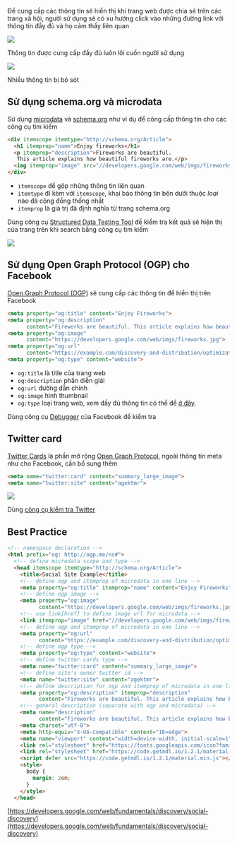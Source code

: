 Để cung cấp các thông tin sẽ hiển thị khi trang web được chia sẻ trên các trang xã hội, người sử dụng sẽ có xu hướng click vào những đường link với thông tin đầy đủ và họ cảm thấy liên quan

![](https://developers.google.com/web/fundamentals/discovery/social-discovery/imgs/gplus-snippet-2.png)

Thông tin được cung cấp đầy đủ luôn lôi cuốn người sử dụng

![](https://developers.google.com/web/fundamentals/discovery/social-discovery/imgs/gplus-snippet-1.png)

Nhiều thông tin bị bỏ sót

## Sử dụng schema.org và microdata

Sử dụng [microdata](http://www.w3.org/TR/microdata/) và [schema.org](https://schema.org/) như ví dụ để công cấp thông tin cho các công cụ tìm kiếm

```html
<div itemscope itemtype="http://schema.org/Article">
  <h1 itemprop="name">Enjoy fireworks</h1>
  <p itemprop="description">Fireworks are beautiful.
   This article explains how beautiful fireworks are.</p>
  <img itemprop="image" src="//developers.google.com/web/imgs/fireworks.jpg" />
</div>
```

- `itemscope` để gộp những thông tin liên quan
- `itemtype` đi kèm với `itemscope`, khai báo thông tin bên dưới thuộc *loại* nào đã cộng đồng thống nhất
- `itemprop` là giá trị đã định nghĩa từ trang schema.org

Dùng công cụ [Structured Data Testing Tool](https://www.google.com/webmasters/tools/richsnippets) để kiểm tra kết quả sẽ hiện thị của trang trên khi search bằng công cụ tìm kiếm

![](https://developers.google.com/web/fundamentals/discovery/social-discovery/imgs/webmaster-tools.png)

## Sử dụng Open Graph Protocol (OGP) cho Facebook

[Open Graph Protocol (OGP)](http://ogp.me/) sẽ cung cấp các thông tin để hiển thị trên Facebook

```html
<meta property="og:title" content="Enjoy Fireworks">
<meta property="og:description"
      content="Fireworks are beautiful. This article explains how beautiful fireworks are.">
<meta property="og:image"
      content="https://developers.google.com/web/imgs/fireworks.jpg">
<meta property="og:url"
      content="https://example.com/discovery-and-distribution/optimizations-for-crawlers/social-sites.html">
<meta property="og:type" content="website">
```

- `og:title` là title của trang web
- `og:description` phần diễn giải
- `og:url` đường dẫn chính
- `og:image` hình thumbnail
- `og:type` loại trang web, xem đầy đủ thông tin có thể để [ở đây](https://developers.facebook.com/docs/reference/opengraph/).

Dùng công cụ [Debugger](https://developers.facebook.com/tools/debug/) của Facebook để kiểm tra

## Twitter card

[Twitter Cards](https://dev.twitter.com/cards/overview)  là phần mở rộng [Open Graph Protocol](https://twitter.com/), ngoài thông tin meta như cho Facebook, cần bổ sung thêm

```html
<meta name="twitter:card" content="summary_large_image">
<meta name="twitter:site" content="agektmr">
```

![](https://developers.google.com/web/fundamentals/discovery/social-discovery/imgs/twitter-card.png)

Dùng [công cụ kiểm tra Twitter](https://cards-dev.twitter.com/validator)


## Best Practice


```html
<!-- namespace declaration -->
<html prefix="og: http://ogp.me/ns#">
  <!-- define microdata scope and type -->
  <head itemscope itemtype="http://schema.org/Article">
    <title>Social Site Example</title>
    <!-- define ogp and itemprop of microdata in one line -->
    <meta property="og:title" itemprop="name" content="Enjoy Fireworks">
    <!-- define ogp image -->
    <meta property="og:image"
          content="https://developers.google.com/web/imgs/fireworks.jpg">
    <!-- use link[href] to define image url for microdata -->
    <link itemprop="image" href="//developers.google.com/web/imgs/fireworks.jpg">
    <!-- define ogp and itemprop of microdata in one line -->
    <meta property="og:url"
          content="https://example.com/discovery-and-distribution/optimizations-for-crawlers/social-sites2.html">
    <!-- define ogp type -->
    <meta property="og:type" content="website">
    <!-- define twitter cards type -->
    <meta name="twitter:card" content="summary_large_image">
    <!-- define site's owner twitter id -->
    <meta name="twitter:site" content="agektmr">
    <!-- define description for ogp and itemprop of microdata in one line -->
    <meta property="og:description" itemprop="description"
          content="Fireworks are beautiful. This article explains how beautiful fireworks are.">
    <!-- general description (separate with ogp and microdata) -->
    <meta name="description"
          content="Fireworks are beautiful. This article explains how beautiful fireworks are.">
    <meta charset="utf-8">
    <meta http-equiv="X-UA-Compatible" content="IE=edge">
    <meta name="viewport" content="width=device-width, initial-scale=1">
    <link rel="stylesheet" href="https://fonts.googleapis.com/icon?family=Material+Icons">
    <link rel="stylesheet" href="https://code.getmdl.io/1.2.1/material.indigo-pink.min.css">
    <script defer src="https://code.getmdl.io/1.2.1/material.min.js"></script>
    <style>
      body {
        margin: 2em;
      }
    </style>
  </head>
```

[https://developers.google.com/web/fundamentals/discovery/social-discovery](https://developers.google.com/web/fundamentals/discovery/social-discovery)
